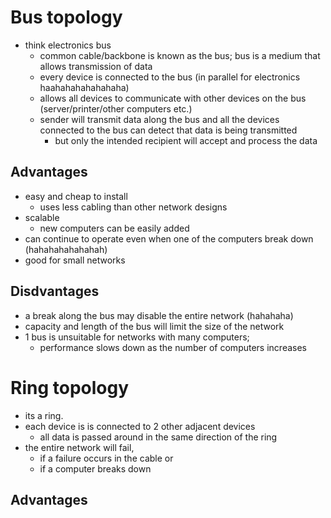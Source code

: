 # Bus topology

- think electronics bus
	- common cable/backbone is known as the bus; bus is a medium that allows transmission of data
	- every device is connected to the bus (in parallel for electronics haahahahahahahaha)
	- allows all devices to communicate with other devices on the bus (server/printer/other computers etc.)
	- sender will transmit data along the bus and all the devices connected to the bus can detect that data is being transmitted
		- but only the intended recipient will accept and process the data

## Advantages

- easy and cheap to install
	- uses less cabling than other network designs
- scalable
	- new computers can be easily added
- can continue to operate even when one of the computers break down (hahahahahahahah)
- good for small networks

## Disdvantages

- a break along the bus may disable the entire network (hahahaha)
- capacity and length of the bus will limit the size of the network
- 1 bus is unsuitable for networks with many computers; 
	- performance slows down as the number of computers increases

# Ring topology

- its a ring.
- each device is is connected to 2 other adjacent devices
	- all data is passed around in the same direction of the ring
- the entire network will fail,
	- if a failure occurs in the cable or
	- if a computer breaks down

## Advantages
